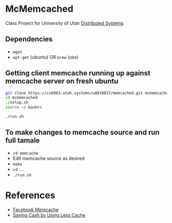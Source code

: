 # McMemcached
Class Project for University of Utah [Distributed Systems](http://www.cs.utah.edu/~stutsman/cs6963)


## Dependencies
* `wget`
* `apt-get` (ubuntu) OR `brew` (osx)


## Getting client memcache running up against memcache server on fresh ubuntu

```sh
git clone https://cs6963.utah.systems/u0810837/memcached.git mcmemcached
cd mcmemcached
./setup.sh
source ~/.bashrc

./run.sh
```


## To make changes to memcache source and run full tamale
* `cd memcache`
* Edit memcache source as desired
* `make`
* `cd ..`
* `./run.sh`


# References
* [Facebook Memcache](http://www.cs.utah.edu/~stutsman/cs6963/public/papers/memcached.pdf)
* [Saving Cash by Using Less Cache](http://www.cs.cmu.edu/~harchol/Papers/HotCloud12.pdf)
